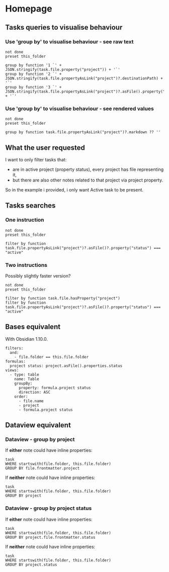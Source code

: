 # Homepage

## Tasks queries to visualise behaviour

### Use 'group by' to visualise behaviour - see raw text

```tasks
not done
preset this_folder

group by function '1 `' + JSON.stringify(task.file.property("project")) + '`'
group by function '2 `' + JSON.stringify(task.file.propertyAsLink("project")?.destinationPath) + '`'
group by function '3 `' + JSON.stringify(task.file.propertyAsLink("project")?.asFile().property("status")) + '`'
```

### Use 'group by' to visualise behaviour - see rendered values

```tasks
not done
preset this_folder

group by function task.file.propertyAsLink("project")?.markdown ?? ''
```

## What the user requested

I want to only filter tasks that:

- are in active project (property status), every project has file representing it,
- but there are also other notes related to that project via project property.

So in the example i provided, i only want Active task to be present.

## Tasks searches

### One instruction

```tasks
not done
preset this_folder

filter by function task.file.propertyAsLink("project")?.asFile()?.property("status") === "active"
```

### Two instructions

Possibly slightly faster version?

```tasks
not done
preset this_folder

filter by function task.file.hasProperty("project")
filter by function task.file.propertyAsLink("project")?.asFile()?.property("status") === "active"
```

## Bases equivalent

With Obsidian 1.10.0.

```base
filters:
  and:
    - file.folder == this.file.folder
formulas:
  project status: project.asFile().properties.status
views:
  - type: table
    name: Table
    groupBy:
      property: formula.project status
      direction: ASC
    order:
      - file.name
      - project
      - formula.project status

```

## Dataview equivalent

### Dataview - group by project

If **either** note could have inline properties:

```dataview
task
WHERE startswith(file.folder, this.file.folder)
GROUP BY file.frontmatter.project
```

If **neither** note could have inline properties:

```dataview
task
WHERE startswith(file.folder, this.file.folder)
GROUP BY project
```

### Dataview - group by project status

If **either** note could have inline properties:

```dataview
task
WHERE startswith(file.folder, this.file.folder)
GROUP BY project.file.frontmatter.status
```

If **neither** note could have inline properties:

```dataview
task
WHERE startswith(file.folder, this.file.folder)
GROUP BY project.status
```

